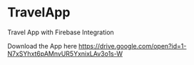# TravelApp

Travel App with Firebase Integration

Download the App here https://drive.google.com/open?id=1-N7xSYhxt6pAMnvUR5YxnixLAv3o1s-W
